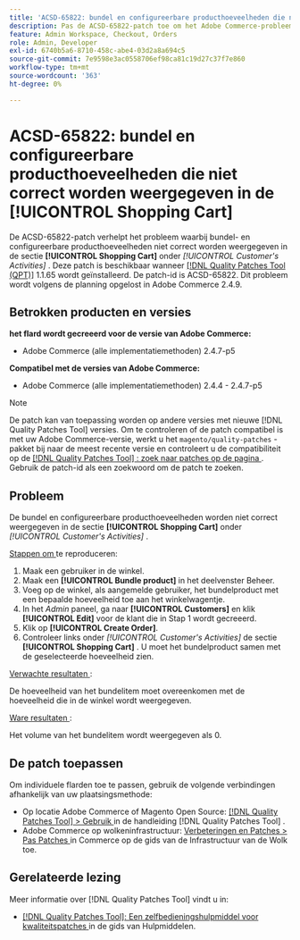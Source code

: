 ```yaml
---
title: 'ACSD-65822: bundel en configureerbare producthoeveelheden die niet correct in het winkelwagentje zijn weergegeven'
description: Pas de ACSD-65822-patch toe om het Adobe Commerce-probleem op te lossen, waarbij de hoeveelheid in het gedeelte Winkelwagentje van de klant in het beheerpaneel als 0 werd weergegeven bij het toevoegen van bundelproducten.
feature: Admin Workspace, Checkout, Orders
role: Admin, Developer
exl-id: 6740b5a6-8710-458c-abe4-03d2a8a694c5
source-git-commit: 7e9598e3ac0558706ef98ca81c19d27c37f7e860
workflow-type: tm+mt
source-wordcount: '363'
ht-degree: 0%

---
```


# ACSD-65822: bundel en configureerbare producthoeveelheden die niet correct worden weergegeven in de [!UICONTROL Shopping Cart]

De ACSD-65822-patch verhelpt het probleem waarbij bundel- en configureerbare producthoeveelheden niet correct worden weergegeven in de sectie **[!UICONTROL Shopping Cart]** onder *[!UICONTROL Customer's Activities]* . Deze patch is beschikbaar wanneer [[!DNL Quality Patches Tool (QPT)]](/help/tools/quality-patches-tool/quality-patches-tool-to-self-serve-quality-patches.md) 1.1.65 wordt geïnstalleerd. De patch-id is ACSD-65822. Dit probleem wordt volgens de planning opgelost in Adobe Commerce 2.4.9.

## Betrokken producten en versies

**het flard wordt gecreeerd voor de versie van Adobe Commerce:**

* Adobe Commerce (alle implementatiemethoden) 2.4.7-p5

**Compatibel met de versies van Adobe Commerce:**

* Adobe Commerce (alle implementatiemethoden) 2.4.4 - 2.4.7-p5

>[!NOTE]
>
>De patch kan van toepassing worden op andere versies met nieuwe [!DNL Quality Patches Tool] versies. Om te controleren of de patch compatibel is met uw Adobe Commerce-versie, werkt u het `magento/quality-patches` -pakket bij naar de meest recente versie en controleert u de compatibiliteit op de [[!DNL Quality Patches Tool] : zoek naar patches op de pagina ](https://experienceleague.adobe.com/tools/commerce-quality-patches/index.html) . Gebruik de patch-id als een zoekwoord om de patch te zoeken.

## Probleem

De bundel en configureerbare producthoeveelheden worden niet correct weergegeven in de sectie **[!UICONTROL Shopping Cart]** onder *[!UICONTROL Customer's Activities]* .

<u> Stappen om </u> te reproduceren:

1. Maak een gebruiker in de winkel.
2. Maak een **[!UICONTROL Bundle product]** in het deelvenster Beheer.
3. Voeg op de winkel, als aangemelde gebruiker, het bundelproduct met een bepaalde hoeveelheid toe aan het winkelwagentje.
4. In het *Admin* paneel, ga naar **[!UICONTROL Customers]** en klik **[!UICONTROL Edit]** voor de klant die in Stap 1 wordt gecreeerd.
5. Klik op **[!UICONTROL Create Order]**.
6. Controleer links onder *[!UICONTROL Customer's Activities]* de sectie **[!UICONTROL Shopping Cart]** . U moet het bundelproduct samen met de geselecteerde hoeveelheid zien.

<u> Verwachte resultaten </u>:

De hoeveelheid van het bundelitem moet overeenkomen met de hoeveelheid die in de winkel wordt weergegeven.

<u> Ware resultaten </u>:

Het volume van het bundelitem wordt weergegeven als 0.

## De patch toepassen

Om individuele flarden toe te passen, gebruik de volgende verbindingen afhankelijk van uw plaatsingsmethode:

* Op locatie Adobe Commerce of Magento Open Source: [[!DNL Quality Patches Tool] > Gebruik ](/help/tools/quality-patches-tool/usage.md) in de handleiding [!DNL Quality Patches Tool] .
* Adobe Commerce op wolkeninfrastructuur: [ Verbeteringen en Patches > Pas Patches ](https://experienceleague.adobe.com/docs/commerce-cloud-service/user-guide/develop/upgrade/apply-patches.html) in Commerce op de gids van de Infrastructuur van de Wolk toe.

## Gerelateerde lezing

Meer informatie over [!DNL Quality Patches Tool] vindt u in:

* [[!DNL Quality Patches Tool]: Een zelfbedieningshulpmiddel voor kwaliteitspatches ](/help/tools/quality-patches-tool/quality-patches-tool-to-self-serve-quality-patches.md) in de gids van Hulpmiddelen.
